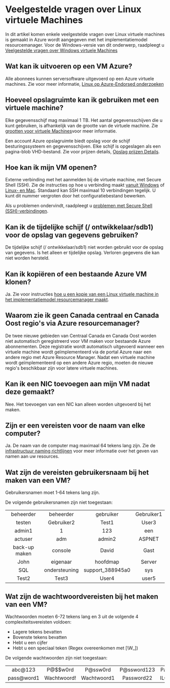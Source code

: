 <properties
    pageTitle="Veelgestelde vragen over Linux VMs | Microsoft Azure"
    description="Hier vindt u antwoorden op enkele van de veelgestelde vragen over Linux virtuele machines die zijn gemaakt met het model resourcemanager."
    services="virtual-machines-linux"
    documentationCenter=""
    authors="cynthn"
    manager="timlt"
    editor=""
    tags="azure-resource-management"/>

<tags
    ms.service="virtual-machines-linux"
    ms.workload="infrastructure-services"
    ms.tgt_pltfrm="vm-linux"
    ms.devlang="na"
    ms.topic="article"
    ms.date="08/16/2016"
    ms.author="cynthn"/>

# <a name="frequently-asked-question-about-linux-virtual-machines"></a>Veelgestelde vragen over Linux virtuele Machines

In dit artikel komen enkele veelgestelde vragen over Linux virtuele machines is gemaakt in Azure wordt aangegeven met het implementatiemodel resourcemanager. Voor de Windows-versie van dit onderwerp, raadpleegt u [Veelgestelde vragen over Windows virtuele Machines](virtual-machines-windows-faq.md)

## <a name="what-can-i-run-on-an-azure-vm"></a>Wat kan ik uitvoeren op een VM Azure?

Alle abonnees kunnen serversoftware uitgevoerd op een Azure virtuele machines. Zie voor meer informatie, [Linux op Azure-Endorsed onderzoeken](virtual-machines-linux-endorsed-distros.md)


## <a name="how-much-storage-can-i-use-with-a-virtual-machine"></a>Hoeveel opslagruimte kan ik gebruiken met een virtuele machine?

Elke gegevensschijf mag maximaal 1 TB. Het aantal gegevensschijven die u kunt gebruiken, is afhankelijk van de grootte van de virtuele machine. Zie [grootten voor virtuele Machines](virtual-machines-linux-sizes.md)voor meer informatie.

Een account Azure opslagruimte biedt opslag voor de schijf besturingssysteem en gegevensschijven. Elke schijf is opgeslagen als een pagina-blob VHD-bestand. Zie voor prijzen details, [Opslag prijzen Details](https://azure.microsoft.com/pricing/details/storage/).


## <a name="how-can-i-access-my-virtual-machine"></a>Hoe kan ik mijn VM openen?

Externe verbinding met het aanmelden bij de virtuele machine, met Secure Shell (SSH). Zie de instructies op hoe u verbinding maakt [vanuit Windows](virtual-machines-linux-ssh-from-windows.md) of [Linux- en Mac](virtual-machines-linux-mac-create-ssh-keys.md). Standaard kan SSH maximaal 10 verbindingen tegelijk. U kunt dit nummer vergroten door het configuratiebestand bewerken.


Als u problemen ondervindt, raadpleegt u [problemen met Secure Shell (SSH)-verbindingen](virtual-machines-linux-troubleshoot-ssh-connection.md).


## <a name="can-i-use-the-temporary-disk-devsdb1-to-store-data"></a>Kan ik de tijdelijke schijf (/ ontwikkelaar/sdb1) voor de opslag van gegevens gebruiken?

De tijdelijke schijf (/ ontwikkelaar/sdb1) niet worden gebruikt voor de opslag van gegevens. Is het alleen er tijdelijke opslag. Verloren gegevens die kan niet worden hersteld.


## <a name="can-i-copy-or-clone-an-existing-azure-vm"></a>Kan ik kopiëren of een bestaande Azure VM klonen?

Ja. Zie voor instructies [hoe u een kopie van een Linux virtuele machine in het implementatiemodel resourcemanager maakt](virtual-machines-linux-copy-vm.md).


## <a name="why-am-i-not-seeing-canada-central-and-canada-east-regions-through-azure-resource-manager"></a>Waarom zie ik geen Canada centraal en Canada Oost regio's via Azure resourcemanager?

De twee nieuwe gebieden van Centraal Canada en Canada Oost worden niet automatisch geregistreerd voor VM maken voor bestaande Azure abonnementen. Deze registratie wordt automatisch uitgevoerd wanneer een virtuele machine wordt geïmplementeerd via de portal Azure naar een andere regio met Azure Resource Manager. Nadat een virtuele machine wordt geïmplementeerd op een andere Azure regio, moeten de nieuwe regio's beschikbaar zijn voor latere virtuele machines.


## <a name="can-i-add-a-nic-to-my-vm-after-its-created"></a>Kan ik een NIC toevoegen aan mijn VM nadat deze gemaakt?

Nee. Het toevoegen van een NIC kan alleen worden uitgevoerd bij het maken.


## <a name="are-there-any-computer-name-requirements"></a>Zijn er een vereisten voor de naam van elke computer?

Ja. De naam van de computer mag maximaal 64 tekens lang zijn. Zie de [infrastructuur naming richtlijnen](virtual-machines-linux-infrastructure-naming-guidelines.md) voor meer informatie over het geven van namen aan uw resources.


## <a name="what-are-the-username-requirements-when-creating-a-vm"></a>Wat zijn de vereisten gebruikersnaam bij het maken van een VM?

Gebruikersnamen moet 1-64 tekens lang zijn.

De volgende gebruikersnamen zijn niet toegestaan:

<table>
    <tr>
        <td style="text-align:center">beheerder </td><td style="text-align:center"> beheerder </td><td style="text-align:center"> gebruiker </td><td style="text-align:center"> Gebruiker1</td>
    </tr>
    <tr>
        <td style="text-align:center">testen </td><td style="text-align:center"> Gebruiker2 </td><td style="text-align:center"> Test1 </td><td style="text-align:center"> User3</td>
    </tr>
    <tr>
        <td style="text-align:center">admin1 </td><td style="text-align:center"> 1 </td><td style="text-align:center"> 123 </td><td style="text-align:center"> een</td>
    </tr>
    <tr>
        <td style="text-align:center">actuser  </td><td style="text-align:center"> adm </td><td style="text-align:center"> admin2 </td><td style="text-align:center"> ASPNET</td>
    </tr>
    <tr>
        <td style="text-align:center">back-up maken </td><td style="text-align:center"> console </td><td style="text-align:center"> David </td><td style="text-align:center"> Gast</td>
    </tr>
    <tr>
        <td style="text-align:center">John </td><td style="text-align:center"> eigenaar </td><td style="text-align:center"> hoofdmap </td><td style="text-align:center"> Server</td>
    </tr>
    <tr>
        <td style="text-align:center">SQL </td><td style="text-align:center"> ondersteuning </td><td style="text-align:center"> support_388945a0 </td><td style="text-align:center"> sys</td>
    </tr>
    <tr>
        <td style="text-align:center">Test2 </td><td style="text-align:center"> Test3 </td><td style="text-align:center"> User4 </td><td style="text-align:center"> user5</td>
    </tr>
</table>


## <a name="what-are-the-password-requirements-when-creating-a-vm"></a>Wat zijn de wachtwoordvereisten bij het maken van een VM?

Wachtwoorden moeten 6-72 tekens lang en 3 uit de volgende 4 complexiteitsvereisten voldoen:

- Lagere tekens bevatten
- Bovenste tekens bevatten
- Hebt u een cijfer
- Hebt u een speciaal teken (Regex overeenkomen met [\W_])

De volgende wachtwoorden zijn niet toegestaan:

<table>
    <tr>
        <td style="text-align:center">abc@123</td>
        <td style="text-align:center">P@$$w0rd</td>
        <td style="text-align:center">P@ssw0rd</td>
        <td style="text-align:center">P@ssword123</td>
        <td style="text-align:center">Pa$ $word</td>
    </tr>
    <tr>
        <td style="text-align:center">pass@word1</td>
        <td style="text-align:center">Wachtwoord!</td>
        <td style="text-align:center">Wachtwoord1</td>
        <td style="text-align:center">Password22</td>
        <td style="text-align:center">ILOVEYOU!</td>
    </tr>
</table>
